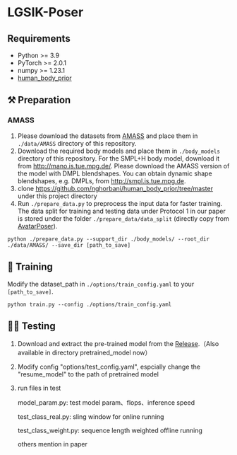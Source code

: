 # LGSIK-Poser
##  Requirements
- Python >= 3.9
- PyTorch >= 2.0.1
- numpy >= 1.23.1
- [human_body_prior](https://github.com/nghorbani/human_body_prior)


## :hammer_and_pick: Preparation

### AMASS

1. Please download the datasets from [AMASS](https://amass.is.tue.mpg.de/) and place them in `./data/AMASS` directory of this repository.
2. Download the required body models and place them in `./body_models` directory of this repository. For the SMPL+H body model, download it from http://mano.is.tue.mpg.de/. Please download the AMASS version of the model with DMPL blendshapes. You can obtain dynamic shape blendshapes, e.g. DMPLs, from http://smpl.is.tue.mpg.de.
3. clone https://github.com/nghorbani/human_body_prior/tree/master under this project directory
4. Run  `./prepare_data.py` to preprocess the input data for faster training. The data split for training and testing data under Protocol 1 in our paper is stored under the folder `./prepare_data/data_split` (directly copy from [AvatarPoser](https://github.com/eth-siplab/AvatarPoser)).

```
python ./prepare_data.py --support_dir ./body_models/ --root_dir ./data/AMASS/ --save_dir [path_to_save]
```
## :bicyclist: Training

Modify the dataset_path in `./options/train_config.yaml` to your `[path_to_save]`.

```
python train.py --config ./options/train_config.yaml
```

## :running_woman: Testing

1. Download and extract the pre-trained model from the [Release](https://github.com/Lucifer-G0/LGSIK-Poser/releases/tag/pretrained).（Also available in directory pretrained_model now）
2. Modify config "options/test_config.yaml", espcially change the "resume_model" to the path of pretrained model
3. run files in test

   model_param.py: test model param、flops、inference speed

   test_class_real.py: sling window for online running

   test_class_weight.py: sequence length weighted offline running

   others mention in paper
